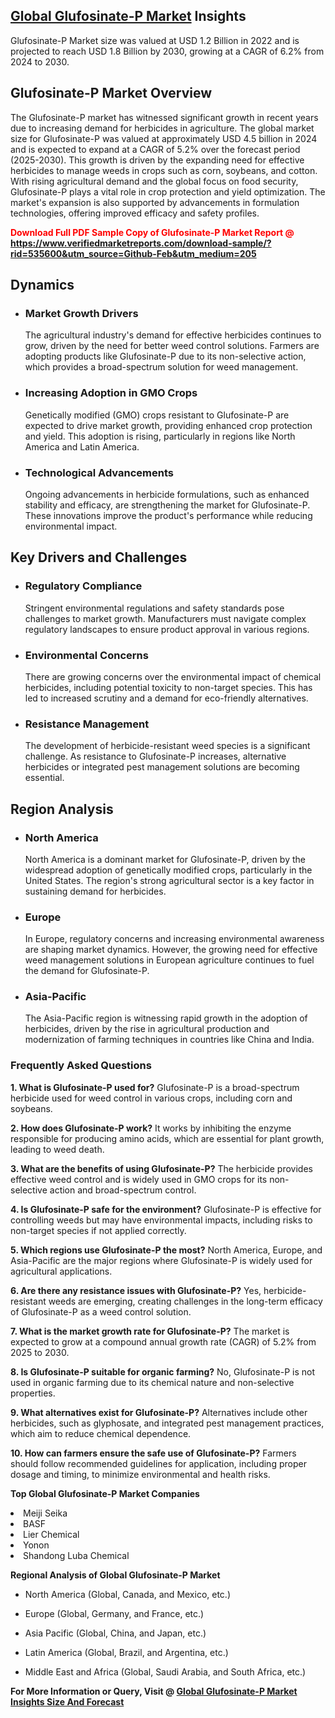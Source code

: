 <h2><a href="https://www.verifiedmarketreports.com/download-sample/?rid=535600&amp;utm_source=Github&amp;utm_medium=205" target="_blank">Global Glufosinate-P Market</a> Insights</h2><p>Glufosinate-P Market size was valued at USD 1.2 Billion in 2022 and is projected to reach USD 1.8 Billion by 2030, growing at a CAGR of 6.2% from 2024 to 2030.</p><p> <h2>Glufosinate-P Market Overview</h2> <p>The Glufosinate-P market has witnessed significant growth in recent years due to increasing demand for herbicides in agriculture. The global market size for Glufosinate-P was valued at approximately USD 4.5 billion in 2024 and is expected to expand at a CAGR of 5.2% over the forecast period (2025-2030). This growth is driven by the expanding need for effective herbicides to manage weeds in crops such as corn, soybeans, and cotton. With rising agricultural demand and the global focus on food security, Glufosinate-P plays a vital role in crop protection and yield optimization. The market's expansion is also supported by advancements in formulation technologies, offering improved efficacy and safety profiles. <strong><p><span class=""><span style="color: #ff0000;"><strong>Download Full PDF Sample Copy of Glufosinate-P Market Report</strong> @ </span><a href="https://www.verifiedmarketreports.com/download-sample/?rid=535600&amp;utm_source=Github-Feb&amp;utm_medium=205" target="_blank">https://www.verifiedmarketreports.com/download-sample/?rid=535600&amp;utm_source=Github-Feb&amp;utm_medium=205</a></span></p></strong></p> <h2>Dynamics</h2> <ul> <li><h3>Market Growth Drivers</h3> The agricultural industry's demand for effective herbicides continues to grow, driven by the need for better weed control solutions. Farmers are adopting products like Glufosinate-P due to its non-selective action, which provides a broad-spectrum solution for weed management.</li> <li><h3>Increasing Adoption in GMO Crops</h3> Genetically modified (GMO) crops resistant to Glufosinate-P are expected to drive market growth, providing enhanced crop protection and yield. This adoption is rising, particularly in regions like North America and Latin America.</li> <li><h3>Technological Advancements</h3> Ongoing advancements in herbicide formulations, such as enhanced stability and efficacy, are strengthening the market for Glufosinate-P. These innovations improve the product's performance while reducing environmental impact.</li> </ul> <h2>Key Drivers and Challenges</h2> <ul> <li><h3>Regulatory Compliance</h3> Stringent environmental regulations and safety standards pose challenges to market growth. Manufacturers must navigate complex regulatory landscapes to ensure product approval in various regions.</li> <li><h3>Environmental Concerns</h3> There are growing concerns over the environmental impact of chemical herbicides, including potential toxicity to non-target species. This has led to increased scrutiny and a demand for eco-friendly alternatives.</li> <li><h3>Resistance Management</h3> The development of herbicide-resistant weed species is a significant challenge. As resistance to Glufosinate-P increases, alternative herbicides or integrated pest management solutions are becoming essential.</li> </ul> <h2>Region Analysis</h2> <ul> <li><h3>North America</h3> North America is a dominant market for Glufosinate-P, driven by the widespread adoption of genetically modified crops, particularly in the United States. The region's strong agricultural sector is a key factor in sustaining demand for herbicides.</li> <li><h3>Europe</h3> In Europe, regulatory concerns and increasing environmental awareness are shaping market dynamics. However, the growing need for effective weed management solutions in European agriculture continues to fuel the demand for Glufosinate-P.</li> <li><h3>Asia-Pacific</h3> The Asia-Pacific region is witnessing rapid growth in the adoption of herbicides, driven by the rise in agricultural production and modernization of farming techniques in countries like China and India.</li> </ul> <h3>Frequently Asked Questions</h3> <p><strong>1. What is Glufosinate-P used for?</strong> Glufosinate-P is a broad-spectrum herbicide used for weed control in various crops, including corn and soybeans.</p> <p><strong>2. How does Glufosinate-P work?</strong> It works by inhibiting the enzyme responsible for producing amino acids, which are essential for plant growth, leading to weed death.</p> <p><strong>3. What are the benefits of using Glufosinate-P?</strong> The herbicide provides effective weed control and is widely used in GMO crops for its non-selective action and broad-spectrum control.</p> <p><strong>4. Is Glufosinate-P safe for the environment?</strong> Glufosinate-P is effective for controlling weeds but may have environmental impacts, including risks to non-target species if not applied correctly.</p> <p><strong>5. Which regions use Glufosinate-P the most?</strong> North America, Europe, and Asia-Pacific are the major regions where Glufosinate-P is widely used for agricultural applications.</p> <p><strong>6. Are there any resistance issues with Glufosinate-P?</strong> Yes, herbicide-resistant weeds are emerging, creating challenges in the long-term efficacy of Glufosinate-P as a weed control solution.</p> <p><strong>7. What is the market growth rate for Glufosinate-P?</strong> The market is expected to grow at a compound annual growth rate (CAGR) of 5.2% from 2025 to 2030.</p> <p><strong>8. Is Glufosinate-P suitable for organic farming?</strong> No, Glufosinate-P is not used in organic farming due to its chemical nature and non-selective properties.</p> <p><strong>9. What alternatives exist for Glufosinate-P?</strong> Alternatives include other herbicides, such as glyphosate, and integrated pest management practices, which aim to reduce chemical dependence.</p> <p><strong>10. How can farmers ensure the safe use of Glufosinate-P?</strong> Farmers should follow recommended guidelines for application, including proper dosage and timing, to minimize environmental and health risks.</p> </p><p><strong>Top Global Glufosinate-P Market Companies</strong></p><div data-test-id=""><p><li>Meiji Seika</li><li> BASF</li><li> Lier Chemical</li><li> Yonon</li><li> Shandong Luba Chemical</li></p><div><strong>Regional Analysis of&nbsp;Global Glufosinate-P Market</strong></div><ul><li dir="ltr"><p dir="ltr">North America&nbsp;(Global, Canada, and Mexico, etc.)</p></li><li dir="ltr"><p dir="ltr">Europe (Global, Germany, and France, etc.)</p></li><li dir="ltr"><p dir="ltr">Asia Pacific&nbsp;(Global, China, and Japan, etc.)</p></li><li dir="ltr"><p dir="ltr">Latin America&nbsp;(Global, Brazil, and Argentina, etc.)</p></li><li dir="ltr">Middle East and Africa&nbsp;(Global, Saudi Arabia, and South Africa, etc.)</li></ul><p><strong>For More Information or Query, Visit @&nbsp;</strong><strong><a href="https://www.verifiedmarketreports.com/product/glufosinate-p-market/?utm_source=Github&amp;utm_medium=205" target="_blank">Global Glufosinate-P Market Insights Size And Forecast</a></strong></p></div>
